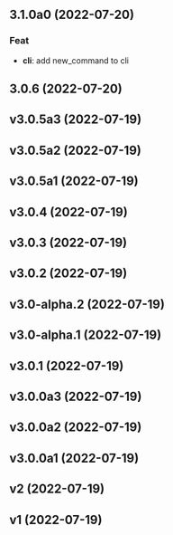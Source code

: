 ## 3.1.0a0 (2022-07-20)

### Feat

- **cli**: add new_command to cli

## 3.0.6 (2022-07-20)

## v3.0.5a3 (2022-07-19)

## v3.0.5a2 (2022-07-19)

## v3.0.5a1 (2022-07-19)

## v3.0.4 (2022-07-19)

## v3.0.3 (2022-07-19)

## v3.0.2 (2022-07-19)

## v3.0-alpha.2 (2022-07-19)

## v3.0-alpha.1 (2022-07-19)

## v3.0.1 (2022-07-19)

## v3.0.0a3 (2022-07-19)

## v3.0.0a2 (2022-07-19)

## v3.0.0a1 (2022-07-19)

## v2 (2022-07-19)

## v1 (2022-07-19)
